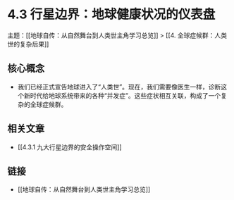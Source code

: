 # 4.3 行星边界：地球健康状况的仪表盘

主题：[[地球自传：从自然舞台到人类世主角学习总览]] > [[4. 全球症候群：人类世的复杂后果]]

## 核心概念

- 我们已经正式宣告地球进入了“人类世”。现在，我们需要像医生一样，诊断这个新时代给地球系统带来的各种“并发症”。这些症状相互关联，构成了一个复杂的全球症候群。

## 相关文章

- [[4.3.1 九大行星边界的安全操作空间]]

## 链接

- [[地球自传：从自然舞台到人类世主角学习总览]]
